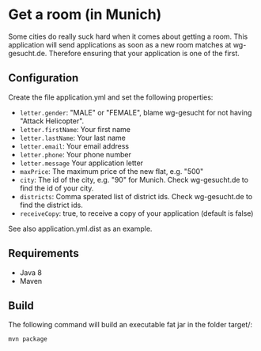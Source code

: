 # Get a room (in Munich)

Some cities do really suck hard when it comes about getting a room. This
application will send applications as soon as a new room matches at wg-gesucht.de.
Therefore ensuring that your application is one of the first.

## Configuration

Create the file application.yml and set the following properties:

- `letter.gender`: "MALE" or "FEMALE", blame wg-gesucht for not having "Attack Helicopter".
- `letter.firstName`: Your first name
- `letter.lastName`: Your last name
- `letter.email`: Your email address
- `letter.phone`: Your phone number
- `letter.message` Your application letter
- `maxPrice`: The maximum price of the new flat, e.g. "500"
- `city`: The id of the city, e.g. "90" for Munich. Check wg-gesucht.de to find the id of your city.
- `districts`: Comma sperated list of district ids. Check wg-gesucht.de to find the district ids.
- `receiveCopy`: true, to receive a copy of your application (default is false)

See also application.yml.dist as an example.

## Requirements

- Java 8
- Maven

## Build

The following command will build an executable fat jar in the folder target/:

    mvn package
